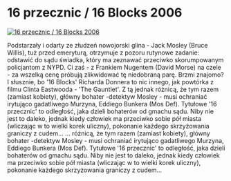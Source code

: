 16 przecznic / 16 Blocks 2006 
=============
[![16 przecznic / 16 Blocks 2006 ](http://vidos.pl/images/player.gif)](http://vidos.pl/16-przecznic-16-blocks-2006)

 Podstarzały i odarty ze złudzeń nowojorski glina - Jack Mosley (Bruce Willis), tuż przed emeryturą, otrzymuje z pozoru rutynowe zadanie: odstawić do sądu świadka, który ma zeznawać przeciwko skorumpowanym policjantom z NYPD. Ci zaś - z Frankiem Nugentem (David Morse) na czele - za wszelką cenę próbują zlikwidować tę niedobraną parę. Brzmi znajomo? I słusznie, bo '16 Blocks' Richarda Donnera to nic innego, jak powtórka z filmu Clinta Eastwooda - 'The Gauntlet'. Z tą jednak różnicą, że tym razem (zamiast kobiety), główny bohater -detektyw Mosley - musi ochraniać irytująco gadatliwego Murzyna, Eddiego Bunkera (Mos Def). Tytułowe '16 przecznic' to odległość, jaka dzieli bohaterów od gmachu sądu. Niby nie jest to daleko, jednak kiedy człowiek ma przeciwko sobie pół miasta (wliczając w to wielki korek uliczny), pokonanie każdego skrzyżowania graniczy z cudem...  ... różnicą, że tym razem (zamiast kobiety), główny bohater -detektyw Mosley - musi ochraniać irytująco gadatliwego Murzyna, Eddiego Bunkera (Mos Def). Tytułowe '16 przecznic' to odległość, jaka dzieli bohaterów od gmachu sądu. Niby nie jest to daleko, jednak kiedy człowiek ma przeciwko sobie pół miasta (wliczając w to wielki korek uliczny), pokonanie każdego skrzyżowania graniczy z cudem...

